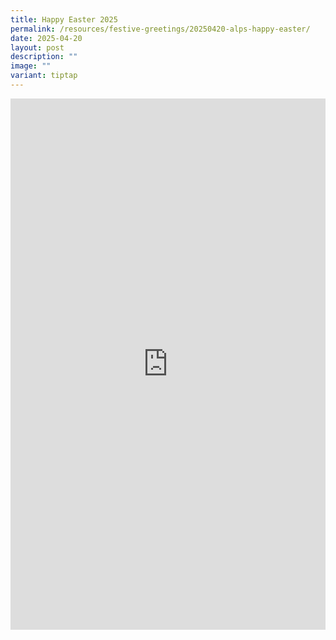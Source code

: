 ```yaml
---
title: Happy Easter 2025
permalink: /resources/festive-greetings/20250420-alps-happy-easter/
date: 2025-04-20
layout: post
description: ""
image: ""
variant: tiptap
---
```

<div class="iframe-wrapper">
<iframe style="border:none;overflow:hidden" height="850" width="100%" allowfullscreen="true" frameborder="0" src="https://www.facebook.com/plugins/video.php?height=314&amp;href=https%3A%2F%2Fwww.facebook.com%2Falpshealthcaresupplychain%2Fvideos%2F1352255995981231%2F&amp;show_text=true&amp;width=560&amp;t=0"></iframe>
</div>
<p></p>